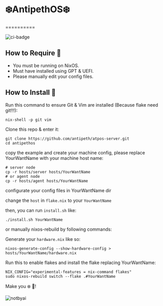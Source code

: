 # ❄️AntipethOS❄️ 
==========

![ci-badge](https://img.shields.io/static/v1?label=Built%20with&message=NixOS&color=blue&logo=nixos&link=https://nixos.org&labelColor=111212)

##  How to Require 🧊
- You must be running on NixOS.
- Must have installed using GPT & UEFI.
- Please manually edit your config files.

##  How to Install 👊

Run this command to ensure Git & Vim are installed (Because flake need git!!!):

```
nix-shell -p git vim
```

Clone this repo & enter it:

```
git clone https://github.com/antipeth/atpos-server.git
cd antipethos
```

copy the example and create your machine config, please replace YourWantName with your machine host name:

```
# server node
cp -r hosts/server hosts/YourWantName
# or agent node
cp -r hosts/agent hosts/YourWantName
```
configurate your config files in YourWantName dir

change the `host` in `flake.nix` to your `YourWantName`

then, you can run `install.sh` like:

```
./install.sh YourWantName
```

or manually nixos-rebuild by following commands:

Generate your `hardware.nix` like so:

```
nixos-generate-config --show-hardware-config > hosts/YourWantName/hardware.nix
```

Run this to enable flakes and install the flake replacing YourWantName:

```
NIX_CONFIG="experimental-features = nix-command flakes" 
sudo nixos-rebuild switch --flake .#YourWantName
```

Make you ❄️  🥶!

![notbyai](https://notbyai.fyi/img/written-by-human-not-by-ai-white.svg)
